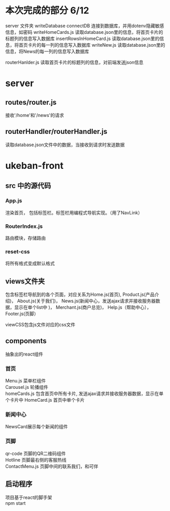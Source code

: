 # 本次完成的部分 6/12
server 文件夹
writeDatabase
connectDB
连接到数据库，并用dotenv隐藏敏感信息，如密码
writeHomeCards.js
读取database.json里的信息，将首页卡片的标题列的信息写入数据库
insertRowsInHomeCard.js
读取database.json里的信息，将首页卡片的每一列的信息写入数据库
writeNew.js
读取database.json里的信息，将News的每一列的信息写入数据库

routerHanlder.js
读取首页卡片的标题列的信息，对前端发送json信息



# server
## routes/router.js

接收'/home'和'/news'的请求

## routerHandler/routerHandler.js

读取database.json文件中的数据，当接收到请求时发送数据

# ukeban-front

## src 中的源代码
### App.js
渲染首页， 包括标签栏。标签栏用编程式导航实现。（用了NavLink）
### RouterIndex.js
路由模块，存储路由

### reset-css
将所有格式变成默认格式

## views文件夹
包含标签栏导航到的各个页面，对应关系为Home.js(首页), Product.js(产品介绍)， About.js(关于我们)， News.js(新闻中心，发送ajax请求并接收服务器数据，显示在单个list中 )， Merchant.js(商户总览)， Help.js（帮助中心）， Footer.js(页脚）  

viewCSS包含js文件对应的css文件

## components
抽象出的react组件  
### 首页
Menu.js 菜单栏组件  
Carousel.js 轮播组件  
homeCards.js 包含首页中所有卡片, 发送ajax请求并接收服务器数据，显示在单个卡片中
HomeCard.js 首页中单个卡片  

### 新闻中心
NewsCard展示每个新闻的组件  
### 页脚
qr-code 页脚的QR二维码组件  
Hotline 页脚最右侧的客服热线  
ContactMenu.js 页脚中间的联系我们，和可伴  



## 启动程序
项目基于react的脚手架  
npm start

